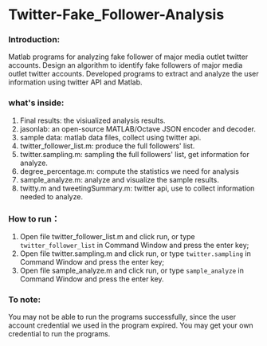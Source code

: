 # Twitter-Fake_Follower-Analysis
### Introduction:
Matlab programs for analyzing fake follower of major media outlet twitter accounts. Design an algorithm to identify fake followers of major media outlet twitter accounts. Developed programs to extract and analyze the user information using twitter API and Matlab.

### what's inside:
1. Final results: the visiualized analysis results.
1. jasonlab: an open-source MATLAB/Octave JSON encoder and decoder.
1. sample data: matlab data files, collect using twitter api.
1. twitter_follower_list.m: produce the full followers' list.
1. twitter.sampling.m: sampling the full followers' list, get information for analyze.
1. degree_percentage.m: compute the statistics we need for analysis
1. sample_analyze.m: analyze and visualize the sample results.
1. twitty.m and tweetingSummary.m: twitter api, use to collect information needed to analyze.

### How to run：
1. Open file twitter_follower_list.m and click run, or type `twitter_follower_list` in Command Window and press the enter key;
1. Open file twitter.sampling.m and click run, or type `twitter.sampling` in Command Window and press the enter key;
1. Open file sample_analyze.m and click run, or type `sample_analyze` in Command Window and press the enter key. 

### To note:
You may not be able to run the programs successfully, since the user account credential we used in the program expired. You may get your own credential to run the programs.
